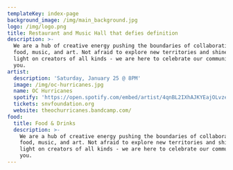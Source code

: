 ```yaml
---
templateKey: index-page
background_image: /img/main_background.jpg
logo: /img/logo.png
title: Restaurant and Music Hall that defies definition
description: >-
  We are a hub of creative energy pushing the boundaries of collaboration in
  food, music, and art. Not afraid to explore new territories and shine the
  light on creators of all kinds - we are here to celebrate our community with
  you.
artist:
  description: 'Saturday, January 25 @ 8PM'
  image: /img/oc-hurricanes.jpg
  name: OC Hurricanes
  spotify: 'https://open.spotify.com/embed/artist/4qnBL2IXhAJKYEajOLvzez'
  tickets: snvfoundation.org
  website: theochurricanes.bandcamp.com/
food:
  title: Food & Drinks
  description: >-
    We are a hub of creative energy pushing the boundaries of collaboration in
    food, music, and art. Not afraid to explore new territories and shine the
    light on creators of all kinds - we are here to celebrate our community with
    you.
---
```


